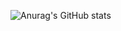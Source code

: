 ![Anurag's GitHub stats](https://github-readme-stats.vercel.app/api?username=XIII-MC&show_icons=true)
